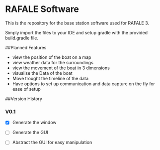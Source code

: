 # RAFALE Software
This is the repository for the base station software used for RAFALE 3.

Simply import the files to your IDE and setup gradle with the provided build.gradle file.

##Planned Features
- view the position of the boat on a map
- view weather data for the surroundings
- view the movement of the boat in 3 dimensions
- visualise the Data of the boat
- Move trought the timeline of the data
- Have options to set up communication and data capture on the fly for ease of setup

##Version History

### V0.1
- [x] Generate the window
- [ ] Generate the GUI
- [ ] Abstract the GUI for easy manipulation

